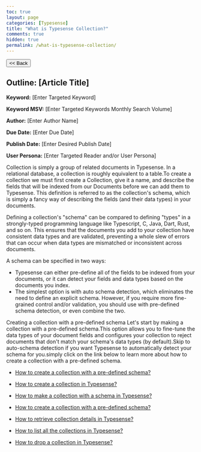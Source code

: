 ```yaml
---
toc: true
layout: page
categories: [Typesense]
title: "What is Typesense Collection?"
comments: true
hidden: true
permalink: /what-is-typesense-collection/
---
```


<button class="back-button" onclick="window.history.back()"><< Back</button>

## Outline: [Article Title]

**Keyword:** [Enter Targeted Keyword]

**Keyword MSV:** [Enter Targeted Keywords Monthly Search Volume]

**Author:** [Enter Author Name]

**Due Date:** [Enter Due Date]

**Publish Date:** [Enter Desired Publish Date]

**User Persona:** [Enter Targeted Reader and/or User Persona]

Collection is simply a group of related documents in Typesense. In a relational database, a collection is roughly equivalent to a table.To create a collection we must first create a Collection, give it a name, and describe the fields that will be indexed from our Documents before we can add them to Typesense. This definition is referred to as the collection's schema, which is simply a fancy way of describing the fields (and their data types) in your documents.

Defining a collection's "schema" can be compared to defining "types" in a strongly-typed programming language like Typescript, C, Java, Dart, Rust, and so on. This ensures that the documents you add to your collection have consistent data types and are validated, preventing a whole slew of errors that can occur when data types are mismatched or inconsistent across documents.

A schema can be specified in two ways:

- Typesense can either pre-define all of the fields to be indexed from your documents, or it can detect your fields and data types based on the documents you index.
- The simplest option is with auto schema detection, which eliminates the need to define an explicit schema. However, if you require more fine-grained control and/or validation, you should use with pre-defined schema detection, or even combine the two.

Creating a collection with a pre-defined schema
Let's start by making a collection with a pre-defined schema.This option allows you to fine-tune the data types of your document fields and configures your collection to reject documents that don't match your schema's data types (by default).Skip to auto-schema detection if you want Typesense to automatically detect your schema for you.simply click on the link below to learn more about how to create a collection with a pre-defined schema.

- [How to create a collection with a pre-defined schema?](https://aviyeldevrel.github.io/Aviyel-Blogs-Review/how-to-make-collection-with-predefined-schema-typesense/)

<ul>
<li><p><a href="https://aviyeldevrel.github.io/Aviyel-Blogs-Review/how-to-create-typesense-collection/">How to create a collection in Typesense?</a><p>
<li><p><a href="https://aviyeldevrel.github.io/Aviyel-Blogs-Review/how-to-make-collection-with-schema-typesense/">How to make a collection with a schema in Typesense?</a><p>
<li><p><a href="https://aviyeldevrel.github.io/Aviyel-Blogs-Review/how-to-make-collection-with-predefined-schema-typesense/">How to create a collection with a pre-defined schema?</a><p>
<li><p><a href="https://aviyeldevrel.github.io/Aviyel-Blogs-Review/how-to-retrieve-collection-details-typesense/">How to retrieve collection details in Typesense?</a><p>
<li><p><a href="https://aviyeldevrel.github.io/Aviyel-Blogs-Review/how-to-list-all-collection-details-typesense/"> How to list all the collections in Typesense?</a><p>
<li><p><a href="https://aviyeldevrel.github.io/Aviyel-Blogs-Review/how-to-drop-collection-typesense/">How to drop a collection in Typesense?</a><p>
<br>

